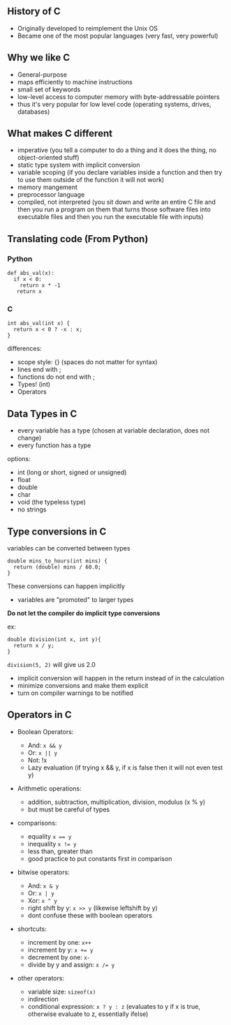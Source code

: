 ## History of C

- Originally developed to reimplement the Unix OS
- Became one of the most popular languages (very fast, very powerful)

## Why we like C

- General-purpose
- maps efficiently to machine instructions
- small set of keywords
- low-level access to computer memory with byte-addressable pointers
- thus it's very popular for low level code (operating systems, drives, databases)

## What makes C different

- imperative (you tell a computer to do a thing and it does the thing, no object-oriented stuff)
- static type system with implicit conversion 
- variable scoping (if you declare variables inside a function and then try to use them outside of the function it will not work)
- memory mangement 
- preprocessor language 
- compiled, not interpreted (you sit down and write an entire C file and then you run a program on them that turns those software files into executable files and then you run the executable file with inputs)


## Translating code (From Python)

### Python
```
def abs_val(x): 
  if x < 0:
    return x * -1
   return x
``` 
### C
```
int abs_val(int x) {
  return x < 0 ? -x : x;
}
```
differences:
- scope style: {} (spaces do not matter for syntax)
- lines end with ;
- functions do not end with ;
- Types! (int)
- Operators

## Data Types in C

- every variable has a type (chosen at variable declaration, does not change)
- every function has a type

options:
- int (long or short, signed or unsigned)
- float
- double
- char
- void (the typeless type)
- no strings

## Type conversions in C

variables can be converted between types

```
double mins_to_hours(int mins) {
  return (double) mins / 60.0;
}
```
These conversions can happen implicitly
- variables are "promoted" to larger types

**Do not let the compiler do implicit type conversions**

ex:
```
double division(int x, int y){
  return x / y;
}
```
`division(5, 2)` will give us 2.0
- implicit conversion will happen in the return instead of in the calculation
- minimize conversions and make them explicit
- turn on compiler warnings to be notified 

## Operators in C

- Boolean Operators:
  - And: `x && y`
  - Or: `x || y`
  - Not: !x
  - Lazy evaluation (if trying x && y, if x is false then it will not even test y)

- Arithmetic operations:
  - addition, subtraction, multiplication, division, modulus (x % y)
  - but must be careful of types

- comparisons:
  - equality `x == y`
  - inequality `x != y`
  - less than, greater than
  - good practice to put constants first in comparison

- bitwise operators:
  - And: `x & y`
  - Or: `x | y`
  - Xor: `x ^ y`
  - right shift by y: `x >> y` (likewise leftshift by y)
  - dont confuse these with boolean operators

- shortcuts:
  - increment by one: `x++` 
  - increment by y: `x += y`
  - decrement by one: `x-`
  - divide by y and assign: `x /= y`

- other operators:
  - variable size: `sizeof(x)`
  - indirection
  - conditional expression: `x ? y : z` (evaluates to y if x is true, otherwise evaluate to z, essentially ifelse)












